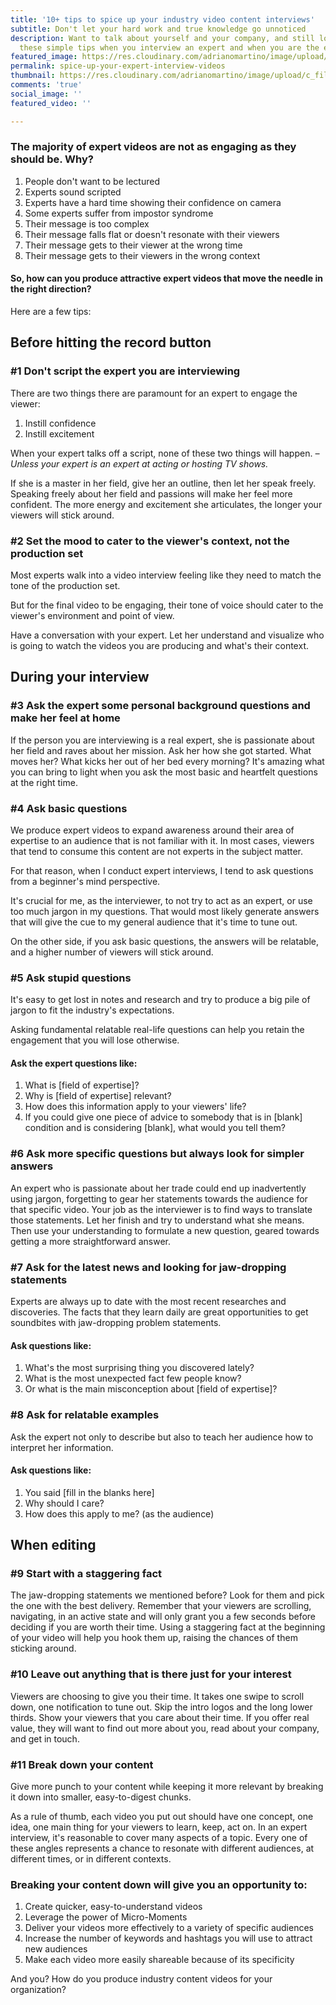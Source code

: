 ```yaml
---
title: '10+ tips to spice up your industry video content interviews'
subtitle: Don't let your hard work and true knowledge go unnoticed
description: Want to talk about yourself and your company, and still look cool? Follow
  these simple tips when you interview an expert and when you are the expert
featured_image: https://res.cloudinary.com/adrianomartino/image/upload/c_limit,q_60,w_1500/adrianomartinocom/Adriano_Martino_Hey.jpg
permalink: spice-up-your-expert-interview-videos
thumbnail: https://res.cloudinary.com/adrianomartino/image/upload/c_fill,g_xy_center,h_325,q_60,w_650/adrianomartinocom/Adriano_Martino_Hey.jpg
comments: 'true'
social_image: ''
featured_video: ''

---
```


### The majority of expert videos are not as engaging as they should be. Why?

1.  People don't want to be lectured
2.  Experts sound scripted
3.  Experts have a hard time showing their confidence on camera
4.  Some experts suffer from impostor syndrome
5.  Their message is too complex
6.  Their message falls flat or doesn't resonate with their viewers
7.  Their message gets to their viewer at the wrong time
8.  Their message gets to their viewers in the wrong context

 
#### So, how can you produce attractive expert videos that move the needle in the right direction?

Here are a few tips:

## Before hitting the record button

### **#1 Don't script the expert you are interviewing**

There are two things there are paramount for an expert to engage the viewer:

1.  Instill confidence
2.  Instill excitement

When your expert talks off a script, none of these two things will happen. _–Unless your expert is an expert at acting or hosting TV shows._

If she is a master in her field, give her an outline, then let her speak freely.
Speaking freely about her field and passions will make her feel more confident.
The more energy and excitement she articulates, the longer your viewers will stick around.

### #2 Set the mood to cater to the viewer's context, not the production set

Most experts walk into a video interview feeling like they need to match the tone of the production set.

But for the final video to be engaging, their tone of voice should cater to the viewer's environment and point of view.

Have a conversation with your expert. Let her understand and visualize who is going to watch the videos you are producing and what's their context.

  
## During your interview

### #3 Ask the expert some personal background questions and make her feel at home

If the person you are interviewing is a real expert, she is passionate about her field and raves about her mission. Ask her how she got started. What moves her? What kicks her out of her bed every morning? It's amazing what you can bring to light when you ask the most basic and heartfelt questions at the right time.

### #4 Ask basic questions

We produce expert videos to expand awareness around their area of expertise to an audience that is not familiar with it. In most cases, viewers that tend to consume this content are not experts in the subject matter.

For that reason, when I conduct expert interviews, I tend to ask questions from a beginner's mind perspective.

It's crucial for me, as the interviewer, to not try to act as an expert, or use too much jargon in my questions. That would most likely generate answers that will give the cue to my general audience that it's time to tune out.

On the other side, if you ask basic questions, the answers will be relatable, and a higher number of viewers will stick around.

  

### #5 Ask stupid questions

It's easy to get lost in notes and research and try to produce a big pile of jargon to fit the industry's expectations.

Asking fundamental relatable real-life questions can help you retain the engagement that you will lose otherwise.

#### Ask the expert questions like:
1.  What is [field of expertise]?
2.  Why is [field of expertise] relevant?
3.  How does this information apply to your viewers' life?
4.  If you could give one piece of advice to somebody that is in [blank] condition and is considering [blank], what would you tell them?


### #6 Ask more specific questions but always look for simpler answers
An expert who is passionate about her trade could end up inadvertently using jargon, forgetting to gear her statements towards the audience for that specific video. Your job as the interviewer is to find ways to translate those statements. Let her finish and try to understand what she means. Then use your understanding to formulate a new question, geared towards getting a more straightforward answer.

### #7 Ask for the latest news and looking for jaw-dropping statements
Experts are always up to date with the most recent researches and discoveries. The facts that they learn daily are great opportunities to get soundbites with jaw-dropping problem statements.

#### Ask questions like:

1.  What's the most surprising thing you discovered lately?
2.  What is the most unexpected fact few people know?
3.   Or what is the main misconception about [field of expertise]?

### #8 Ask for relatable examples

Ask the expert not only to describe but also to teach her audience how to interpret her information.

#### Ask questions like:

1.  You said [fill in the blanks here]
2. Why should I care?
3.  How does this apply to me? (as the audience)


## When editing

### #9 Start with a staggering fact
The jaw-dropping statements we mentioned before? Look for them and pick the one with the best delivery. Remember that your viewers are scrolling, navigating, in an active state and will only grant you a few seconds before deciding if you are worth their time. Using a staggering fact at the beginning of your video will help you hook them up, raising the chances of them sticking around.

### #10 Leave out anything that is there just for your interest
Viewers are choosing to give you their time. It takes one swipe to scroll down, one notification to tune out. Skip the intro logos and the long lower thirds. Show your viewers that you care about their time. If you offer real value, they will want to find out more about you, read about your company, and get in touch.

###  #11 Break down your content
Give more punch to your content while keeping it more relevant by breaking it down into smaller, easy-to-digest chunks.


As a rule of thumb, each video you put out should have one concept, one idea, one main thing for your viewers to learn, keep, act on. In an expert interview, it's reasonable to cover many aspects of a topic. Every one of these angles represents a chance to resonate with different audiences, at different times, or in different contexts.

### Breaking your content down will give you an opportunity to:

1.  Create quicker, easy-to-understand videos
2.  Leverage the power of Micro-Moments
3.  Deliver your videos more effectively to a variety of specific audiences
4.  Increase the number of keywords and hashtags you will use to attract new audiences
5.  Make each video more easily shareable because of its specificity
  

And you? How do you produce industry content videos for your organization?